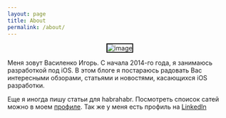 ```yaml
---
layout: page
title: About
permalink: /about/
---
```


<center><img src="https://pbs.twimg.com/profile_images/558728712498057216/1DepEUDx_bigger.jpeg" border="2" alt="image"/></center>

<p>Меня зовут Василенко Игорь.
С начала 2014-го года, я занимаюсь разработкой под iOS. В этом блоге я постараюсь радовать Вас интересными обзорами, статьями и новостями, касающихся iOS разработки.</p>

Еще я иногда пишу статьи для habrahabr. Посмотреть споисок сатей можно в моем <a href="http://habrahabr.ru/users/spbvasilenko14/">профиле</a>. Так же у меня есть профиль на <a href="https://www.linkedin.com/pub/igor-vasilenko/a3/450/593">LinkedIn</a>
